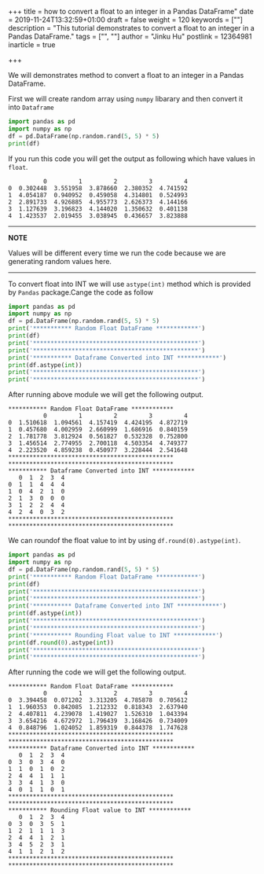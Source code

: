 +++
title = how to convert a float to an integer in a Pandas DataFrame"
date = 2019-11-24T13:32:59+01:00
draft = false
weight = 120
keywords = [""]
description = "This tutorial demonstrates  to convert a float to an integer in a Pandas DataFrame."
tags = ["", ""]
author = "Jinku Hu"
postlink = 12364981
inarticle = true

+++

We will  demonstrates method   to convert a float to an integer in a Pandas DataFrame.

First we will create random array using `numpy` libarary and then convert it into `Dataframe`

```python
import pandas as pd
import numpy as np
df = pd.DataFrame(np.random.rand(5, 5) * 5)
print(df)
```
If you run this  code you will get the output as following which have values in `float`.

```
          0         1         2         3         4
0  0.302448  3.551958  3.878660  2.380352  4.741592
1  4.054187  0.940952  0.459058  4.314801  0.524993
2  2.891733  4.926885  4.955773  2.626373  4.144166
3  1.127639  3.196823  4.144020  1.350632  0.401138
4  1.423537  2.019455  3.038945  0.436657  3.823888
```
---
**NOTE**

Values will be different every time we run the code because we are generating random values here.

---

To convert float into INT we will use `astype(int)` method which is provided by `Pandas` package.Cange the code as follow

```python
import pandas as pd
import numpy as np
df = pd.DataFrame(np.random.rand(5, 5) * 5)
print('*********** Random Float DataFrame ************')
print(df)
print('***********************************************')
print('***********************************************')
print('*********** Dataframe Converted into INT ************')
print(df.astype(int))
print('***********************************************')
print('***********************************************')
```

 After running above module we will get the following output.

```
*********** Random Float DataFrame ************
          0         1         2         3         4
0  1.510618  1.094561  4.157419  4.424195  4.872719
1  0.457680  4.002959  2.660999  1.686916  0.840159
2  1.781778  3.812924  0.561827  0.532328  0.752800
3  1.456514  2.774955  2.700118  4.503354  4.749377
4  2.223520  4.859238  0.450977  3.228444  2.541648
***********************************************
***********************************************
*********** Dataframe Converted into INT ************
   0  1  2  3  4
0  1  1  4  4  4
1  0  4  2  1  0
2  1  3  0  0  0
3  1  2  2  4  4
4  2  4  0  3  2
***********************************************
***********************************************
```

We can roundof the float value to int by using  `df.round(0).astype(int)`.

```python
import pandas as pd
import numpy as np
df = pd.DataFrame(np.random.rand(5, 5) * 5)
print('*********** Random Float DataFrame ************')
print(df)
print('***********************************************')
print('***********************************************')
print('*********** Dataframe Converted into INT ************')
print(df.astype(int))
print('***********************************************')
print('***********************************************')
print('*********** Rounding Float value to INT ************')
print(df.round(0).astype(int))
print('***********************************************')
print('***********************************************')

```

After running the code we will get the following output. 

```
*********** Random Float DataFrame ************
          0         1         2         3         4
0  3.394458  0.071202  3.313205  4.785878  0.705612
1  1.960353  0.842085  1.212332  0.818343  2.637940
2  4.407811  4.239078  1.419027  1.526310  1.043394
3  3.654216  4.672972  1.796439  3.168426  0.734009
4  0.848796  1.024052  1.859319  0.844378  1.747628
***********************************************
***********************************************
*********** Dataframe Converted into INT ************
   0  1  2  3  4
0  3  0  3  4  0
1  1  0  1  0  2
2  4  4  1  1  1
3  3  4  1  3  0
4  0  1  1  0  1
***********************************************
***********************************************
*********** Rounding Float value to INT ************
   0  1  2  3  4
0  3  0  3  5  1
1  2  1  1  1  3
2  4  4  1  2  1
3  4  5  2  3  1
4  1  1  2  1  2
***********************************************
***********************************************
```


```
